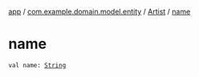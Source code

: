 [app](../../index.md) / [com.example.domain.model.entity](../index.md) / [Artist](index.md) / [name](./name.md)

# name

`val name: `[`String`](https://kotlinlang.org/api/latest/jvm/stdlib/kotlin/-string/index.html)